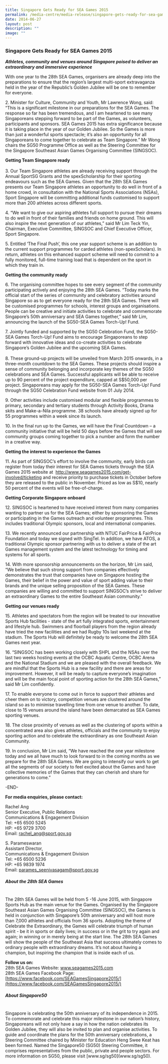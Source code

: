 ```yaml
---
title: Singapore Gets Ready for SEA Games 2015
permalink: /media-centre/media-release/singapore-gets-ready-for-sea-games-2015/
date: 2014-06-27
layout: post
description: ""
image: ""
---
```

### **Singapore Gets Ready for SEA Games 2015**
**_Athletes, community and venues around Singapore poised to deliver an extraordinary and immersive experience_**

With one year to the 28th SEA Games, organisers are already deep into the preparations to ensure that the region’s largest multi-sport extravaganza held in the year of the Republic’s Golden Jubilee will be one to remember for everyone.

2\. Minister for Culture, Community and Youth, Mr Lawrence Wong, said: “This is a significant milestone in our preparations for the SEA Games.  The response so far has been tremendous, and I am heartened to see many Singaporeans stepping forward to be part of the Games, as volunteers, participants and sponsors.  SEA Games 2015 has extra significance because it is taking place in the year of our Golden Jubilee.  So the Games is more than just a wonderful sports spectacle; it’s also an opportunity for all Singaporeans to come together to celebrate as Team Singapore.” Mr Wong chairs the SG50 Programme Office as well as the Steering Committee for the Singapore Southeast Asian Games Organising Committee (SINGSOC).

**Getting Team Singapore ready**  
    
3\. Our Team Singapore athletes are already receiving support through the Annual SportSG Grants and the spexScholarship for their sporting endeavours such as the SEA Games. Given that the 28th SEA Games presents our Team Singapore athletes an opportunity to do well in front of a home crowd, in consultation with the National Sports Associations (NSAs), Sport Singapore will be committing additional funds customised to support more than 200 athletes across different sports.  
  
4\. “We want to give our aspiring athletes full support to pursue their dreams to do well in front of their families and friends on home ground. This will also inspire the next generation of our athletes,” said Mr Lim Teck Yin, Chairman, Executive Committee, SINGSOC and Chief Executive Officer, Sport Singapore.   
  
5\. Entitled ‘The Final Push’, this one year support scheme is an addition to the current support programmes for carded athletes (non-spexScholars). In return, athletes on this enhanced support scheme will need to commit to a fully monitored, full-time training load that is dependent on the sport in which they train in.  
  
**Getting the community ready**   
  
6\. The organising committee hopes to see every segment of the community participating actively and enjoying the 28th SEA Games. “Today marks the official start of the series of community and celebratory activities around Singapore so as to get everyone ready for the 28th SEA Games. There will be customised programmes for schools, interest groups and organisations. People can be creative and initiate activities to celebrate and commemorate Singapore’s 50th anniversary and SEA Games together,” said Mr Lim, announcing the launch of the SG50-SEA Games Torch-Up! Fund.   
  
7\. Jointly funded and supported by the SG50 Celebration Fund, the SG50-SEA Games Torch-Up! Fund aims to encourage Singaporeans to step forward with innovative ideas and co-create activities to celebrate Singapore’s Golden Jubilee and the upcoming SEA Games.   
   
8\. These ground-up projects will be unveiled from March 2015 onwards, in a three-month countdown to the SEA Games. These projects should inspire a sense of community belonging and incorporate key themes of the SG50 celebrations and SEA Games. Successful applicants will be able to receive up to 90 percent of the project expenditure, capped at S$50,000 per project. Singaporeans may apply for the SG50-SEA Games Torch-Up! Fund through the SG50 Celebration Fund website from 01 July 2014.    
  
9\. Other activities include customised modular and flexible programmes to primary, secondary and tertiary students through Activity Books, Drama skits and Make-a-Nila programme. 38 schools have already signed up for 55 programmes within a week since its launch.  
  
10\. In the final run up to the Games, we will have the Final Countdown – a community initiative that will be held 50 days before the Games that will see community groups coming together to pick a number and form the number in a creative way.  
  
**Getting the interest to experience the Games**  
  
11\. As part of SINGSOC’s effort to involve the community, early birds can register from today their interest for SEA Games tickets through the SEA Games 2015 website at  http://www.seagames2015.com/get-involved/ticketing and receive priority to purchase tickets in October before they are released to the public in November. Priced as low as S$10, nearly 50 percent of the events will be free-of-charge.  
  
**Getting Corporate Singapore onboard**  
  
12\. SINGSOC is heartened to have received interest from many companies wanting to partner us for the SEA Games; either by sponsoring the Games or participating in the Games outreach and volunteer programmes. This includes traditional Olympic sponsors, local and international companies.   
  
13\. We recently announced our partnership with NTUC FairPrice & FairPrice Foundation and today we signed with SingTel. In addition, we have ATOS, a traditional Olympic sponsor partnering with us to deliver a state of the art Games management system and the latest technology for timing and systems for all sports.   
  
14\. With more sponsorship announcements on the horizon, Mr Lim said, “We believe that such strong support from companies effectively demonstrates the trust that companies have on Singapore hosting the Games, their belief in the power and value of sport adding value to their brands and the unique selling proposition of the SEA Games. These companies are willing and committed to support SINGSOC’s strive to deliver an extraordinary Games to the entire Southeast Asian community.”  
  
**Getting our venues ready**  
  
15\. Athletes and spectators from the region will be treated to our innovative Sports Hub facilities - state of the art fully integrated sports, entertainment and lifestyle hub. Swimmers and floorball players from the region already have tried the new facilities and we had Rugby 10s last weekend at the stadium. The Sports Hub will definitely be ready to welcome the 28th SEA Games next year.  
  
16\. “SINGSOC has been working closely with SHPL and the NSAs over the last two weeks hosting events at the OCBC Aquatic Centre, OCBC Arena and the National Stadium and we are pleased with the overall feedback. We are mindful that the Sports Hub is a new facility and there are areas for improvement. However, it will be ready to capture everyone’s imagination and will be the main focal point of sporting action for the 28th SEA Games,” said Mr Lim confidently.   
  
17\. To enable everyone to come out in force to support their athletes and cheer them on to victory, competition venues are clustered around the island so as to minimise travelling time from one venue to another. To date, close to 15 venues around the island have been demarcated as SEA Games sporting venues.   
  
18\. The close proximity of venues as well as the clustering of sports within a concentrated area also gives athletes, officials and the community to enjoy sporting action and to celebrate the extraordinary as one Southeast Asian Community.   
  
19\. In conclusion, Mr Lim said, “We have reached the one year milestone today and we all have much to look forward to in the coming months as we prepare for the 28th SEA Games. We are going to intensify our work to get all the segments of our society to feel excited about the Games and have collective memories of the Games that they can cherish and share for generations to come.”  
  

\-END-

  
  
**For media enquiries, please contact:**  
  
Rachel Ang  
Senior Executive, Public Relations  
Communications & Engagement Division  
Tel: +65 6500 5245  
HP: +65 9729 3700  
Email: [rachel_ang@sport.gov.sg](mailto:rachel_ang@sport.gov.sg)
  
S. Parameswaran   
Assistant Director,   
Communications & Engagement Division  
Tel: +65 6500 5236  
HP: +65 9839 1974  
Email: [parames_seenivasagam@sport.gov.sg](mailto:parames_seenivasagam@sport.gov.sg)
  
  
##### **About the 28th SEA Games**
<br>
The 28th SEA Games will be held from 5 -16 June 2015, with Singapore Sports Hub as the main venue for the Games. Organised by the Singapore Southeast Asian Games Organising Committee (SINGSOC), the Games is held in conjunction with Singapore’s 50th anniversary and will host more than 7,000 athletes and officials from 36 sports. Adopting the theme of Celebrate the Extraordinary, the Games will celebrate triumph of human spirit - be it in sports or daily lives; in success or in the grit to try again and again; in winning or in merely being at the start line. The 28th SEA Games will show the people of the Southeast Asia that success ultimately comes to ordinary people with extraordinary dreams. It’s not about having a champion, but inspiring the champion that is inside each of us.

**Follow us on:**  
28th SEA Games Website: www.seagames2015.com <br>
28th SEA Games Facebook Page: [https://www.facebook.com/SEAGamesSingapore2015/](https://www.facebook.com/SEAGamesSingapore2015/)

##### **About Singapore50**  
<br>
Singapore is celebrating the 50th anniversary of its independence in 2015. To commemorate and celebrate this major milestone in our nation’s history, Singaporeans will not only have a say in how the nation celebrates its Golden Jubilee, they will also be invited to plan and organise activities. To guide and coordinate the plans for the 50th anniversary celebrations, a Steering Committee chaired by Minister for Education Heng Swee Keat has been formed. Named the Singapore50 (SG50) Steering Committee, it comprises representatives from the public, private and people sectors. For more information on SG50, please visit [www.sg/sg50](www.sg/sg50).